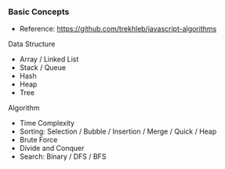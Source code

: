 ### Basic Concepts

- Reference: https://github.com/trekhleb/javascript-algorithms

Data Structure

- Array / Linked List
- Stack / Queue
- Hash
- Heap
- Tree

Algorithm

- Time Complexity
- Sorting: Selection / Bubble / Insertion / Merge / Quick / Heap
- Brute Force
- Divide and Conquer
- Search: Binary / DFS / BFS
